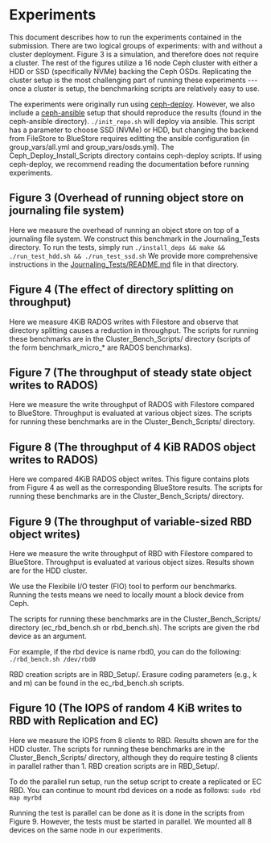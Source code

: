 # Experiments
This document describes how to run the experiments contained in the submission.
There are two logical groups of experiments: with and without a cluster
deployment.
Figure 3 is a simulation, and therefore does not require a cluster.
The rest of the figures utilize a 16 node Ceph cluster with either a HDD or SSD
(specifically NVMe) backing the Ceph OSDs.
Replicating the cluster setup is the most challenging part of running these
experiments --- once a cluster is setup, the benchmarking scripts are relatively
easy to use.

The experiments were originally run using [ceph-deploy](https://docs.ceph.com/docs/master/rados/deployment/).
However, we also include a
[ceph-ansible](https://docs.ceph.com/ceph-ansible/master/installation/methods.html) setup that should reproduce the
results (found in the ceph-ansible directory).
``./init_repo.sh`` will deploy via ansible.
This script has a parameter to choose SSD (NVMe) or HDD, but changing the
backend from FileStore to BlueStore requires editting the ansible configuration
(in group\_vars/all.yml and group\_vars/osds.yml).
The Ceph\_Deploy\_Install\_Scripts directory contains ceph-deploy scripts.
If using ceph-deploy, we recommend reading the documentation before running
experiments.


## Figure 3 (Overhead of running object store on journaling file system)
Here we measure the overhead of running an object store on top of a journaling
file system.
We construct this benchmark in the Journaling\_Tests directory.
To run the tests, simply run
``
./install_deps && make && ./run_test_hdd.sh && ./run_test_ssd.sh
``
We provide more comprehensive instructions in the
[Journaling_Tests/README.md](README.md) file in that directory.



## Figure 4 (The effect of directory splitting on throughput)
Here we measure 4KiB RADOS writes with Filestore and observe that directory
splitting causes a reduction in throughput.
The scripts for running these benchmarks are in the Cluster\_Bench\_Scripts/
directory (scripts of the form benchmark\_micro\_\* are RADOS benchmarks).


## Figure 7 (The throughput of steady state object writes to RADOS)
Here we measure the write throughput of RADOS with Filestore compared to
BlueStore.
Throughput is evaluated at various object sizes.
The scripts for running these benchmarks are in the Cluster\_Bench\_Scripts/
directory.


## Figure 8 (The throughput of 4 KiB RADOS object writes to RADOS)
Here we compared 4KiB RADOS object writes.
This figure contains plots from Figure 4 as well as the corresponding BlueStore results.
The scripts for running these benchmarks are in the Cluster\_Bench\_Scripts/
directory.


## Figure 9 (The throughput of variable-sized RBD object writes)
Here we measure the write throughput of RBD with Filestore compared to
BlueStore.
Throughput is evaluated at various object sizes.
Results shown are for the HDD cluster.

We use the Flexibile I/O tester (FIO) tool to perform our benchmarks.
Running the tests means we need to locally mount a block device from Ceph.

The scripts for running these benchmarks are in the Cluster\_Bench\_Scripts/
directory (ec\_rbd\_bench.sh or rbd\_bench.sh).
The scripts are given the rbd device as an argument.

For example, if the rbd device is name rbd0, you can do the following:
``./rbd_bench.sh /dev/rbd0``

RBD creation scripts are in RBD\_Setup/.
Erasure coding parameters (e.g., k and m) can be found in the ec\_rbd\_bench.sh
scripts.


## Figure 10 (The IOPS of random 4 KiB writes to RBD with Replication and EC)
Here we measure the IOPS from 8 clients to RBD.
Results shown are for the HDD cluster.
The scripts for running these benchmarks are in the Cluster\_Bench\_Scripts/
directory, although they do require testing 8 clients in parallel rather than 1.
RBD creation scripts are in RBD\_Setup/.

To do the parallel run setup, run the setup script to create a replicated or EC RBD.
You can continue to mount rbd devices on a node as follows:
``sudo rbd map myrbd``

Running the test is parallel can be done as it is done in the scripts from Figure 9.
However, the tests must be started in parallel.
We mounted all 8 devices on the same node in our experiments.
